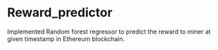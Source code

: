 # Reward_predictor
Implemented Random forest regressor to predict the reward to miner at given timestamp in Ethereum blockchain.
